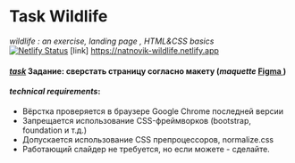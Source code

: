 # Task Wildlife
_wildlife : an exercise, landing page , HTML&amp;CSS basics_ <br>
[![Netlify Status](https://api.netlify.com/api/v1/badges/0815caac-4e66-4dcf-9764-38a7bfe3f8b7/deploy-status)](https://app.netlify.com/sites/natnovik-wildlife/deploys)
[link] https://natnovik-wildlife.netlify.app

#### *[task](https://rolling-scopes-school.github.io/stage0/#/stage0/tasks/wildlife)* Задание: сверстать страницу согласно макету (*maquette* [Figma ](https://www.figma.com/file/dJoqHi1YHTLR06PPEeCc7t/Wildlife)) <br>
#### *technical requirements*:
* Вёрстка проверяется в браузере Google Chrome последней версии
* Запрещается использование CSS-фреймворков (bootstrap, foundation и т.д.)
* Допускается использование CSS препроцессоров, normalize.css
* Работающий слайдер не требуется, но если можете - сделайте.
